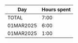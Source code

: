 | Day       | Hours spent |
| --------- | ----------- |
| TOTAL     |        7:00 |
| 01MAR2025 |        6:00 |
| 01MAR2025 |        1:00 |